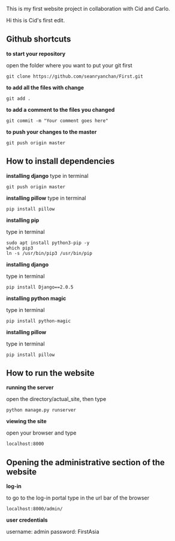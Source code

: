 This is my first website project in collaboration with Cid and Carlo.

Hi this is Cid's first edit.


## Github shortcuts

**to start your repository**

open the folder where you want to put your git first
```
git clone https://github.com/seanryanchan/First.git
```
**to add all the files with change**
```
git add .
```

**to add a comment to the files you changed**
```
git commit -m "Your comment goes here"
```

**to push your changes to the master**
```
git push origin master
```


## How to install dependencies

**installing django**
type in terminal
```
git push origin master
```

**installing pillow**
type in terminal
```
pip install pillow
```

**installing pip**

type in terminal
```
sudo apt install python3-pip -y
which pip3
ln -s /usr/bin/pip3 /usr/bin/pip
```

**installing django**

type in terminal
```
pip install Django==2.0.5
```


**installing python magic**

type in terminal
```
pip install python-magic
```

**installing pillow**

type in terminal
```
pip install pillow
```

## How to run the website

**running the server**

open the directory/actual_site, then type
```
python manage.py runserver
```

**viewing the site**

open your browser and type
```
localhost:8000
```

## Opening the administrative section of the website

**log-in**

to go to the log-in portal type in the url bar of the browser
```
localhost:8000/admin/
```

**user credentials**

username: admin
password: FirstAsia
